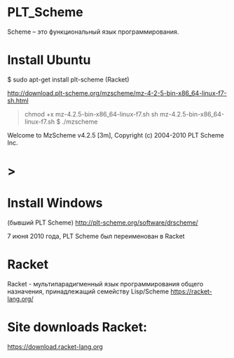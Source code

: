 # PLT_Scheme 

Scheme – это функциональный язык программирования. 

# Install Ubuntu
$ sudo apt-get install plt-scheme (Racket)

http://download.plt-scheme.org/mzscheme/mz-4-2-5-bin-x86_64-linux-f7-sh.html
> chmod +x mz-4.2.5-bin-x86_64-linux-f7.sh 
> sh mz-4.2.5-bin-x86_64-linux-f7.sh 
$ ./mzscheme 

Welcome to MzScheme v4.2.5 [3m], Copyright (c) 2004-2010 PLT Scheme Inc.
# >

# Install Windows
(бывший PLT Scheme) 
http://plt-scheme.org/software/drscheme/

7 июня 2010 года, PLT Scheme был переименован в Racket

# Racket      
Racket  - мультипарадигменный язык программирования общего назначения, принадлежащий семейству Lisp/Scheme
https://racket-lang.org/

# Site downloads Racket:
https://download.racket-lang.org
